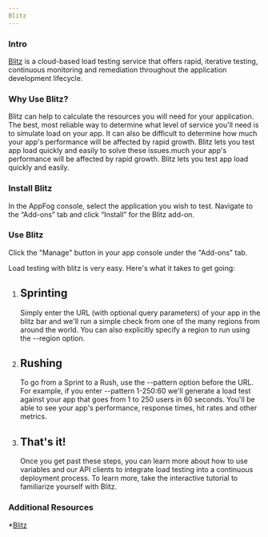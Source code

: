 ```yaml
---
Blitz
---
```


### Intro

[Blitz](https://www.blitz.io/) is a cloud-based load testing service that offers rapid, iterative testing, continuous monitoring and remediation throughout the application development lifecycle.

### Why Use Blitz?

Blitz can help to calculate the resources you will need for your application. The best, most reliable way to determine what level of service you'll need is to simulate load on your app. It can also be difficult to determine how much your app's performance will be affected by rapid growth. Blitz lets you test app load quickly and easily to solve these issues.much your app's performance will be affected by rapid growth. Blitz lets you test app load quickly and easily. 

### Install Blitz

In the AppFog console, select the application you wish to test.
Navigate to the “Add-ons” tab and click “Install” for the Blitz add-on.

### Use Blitz

Click the "Manage" button in your app console under the "Add-ons" tab.

Load testing with blitz is very easy. Here's what it takes to get going:

1. <h2>Sprinting</h2>

    Simply enter the URL (with optional query parameters) of your app in the blitz bar and we'll run a simple check from one of the many regions from around the world. You can also explicitly specify a region to run using the --region option.


2. <h2>Rushing</h3>

    To go from a Sprint to a Rush, use the --pattern option before the URL. For example, if you enter --pattern 1-250:60 we'll generate a load test against your app that goes from 1 to 250 users in 60 seconds. You'll be able to see your app's performance, response times, hit rates and other metrics.


3. <h2>That's it!</h2>

    Once you get past these steps, you can learn more about how to use variables and our API clients to integrate load testing into a continuous deployment process. To learn more, take the interactive tutorial to familiarize yourself with Blitz.

### Additional Resources
*[Blitz](https://www.blitz.io/)

